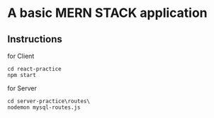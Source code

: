 # A basic MERN STACK application

## Instructions
for Client
```
cd react-practice
npm start
```

for Server
```
cd server-practice\routes\
nodemon mysql-routes.js
```